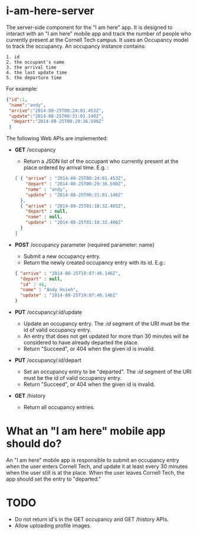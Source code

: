 i-am-here-server
================

The server-side component for the "I am here" app. 
It is designed to interact with an "I am here" mobile app 
and track the number of people who currently present at the Cornell Tech campus.
It uses an Occupancy model to track the occupancy. An occupancy instance contains:

    1. id
    2. the occupant's name 
    3. the arrival time
    4. the last update time
    5. the departure time
    
For example:

```json
{"id":1,
 "name":"andy",
 "arrive":"2014-08-25T00:24:01.453Z",
 "update":"2014-08-25T00:31:01.140Z",
  "depart":"2014-08-25T00:29:36.590Z"
 }
```
    
The following Web APIs are implemented:

* **GET** /occupancy
    - Return a JSON list of the occupant who currently present at the place ordered by arrival time. E.g. :
    
    ```json
    [ { "arrive" : "2014-08-25T00:24:01.453Z",
        "depart" : "2014-08-25T00:29:36.590Z",
        "name" : "andy",
        "update" : "2014-08-25T00:31:01.140Z"
      },
      { "arrive" : "2014-08-25T01:18:32.405Z",
        "depart" : null,
        "name" : null,
        "update" : "2014-08-25T01:18:32.406Z"
      }
    ]
    ```    
* **POST** /occupancy parameter  (required parameter: name)
    - Submit a new occupancy entry. 
    - Return the newly created occupancy entry with its id. E.g.:
    
    ```json
    { "arrive" : "2014-08-25T19:07:46.146Z",
      "depart" : null,
      "id" : 48,
      "name" : "Andy Hsieh",
      "update" : "2014-08-25T19:07:46.146Z"
    }
    ``` 
    
* **PUT** /occupancy/*:id*/update
    - Update an occupancy entry. The *:id* segment of the URI must be the id of valid occupancy entry.
    - An entry that does not get updated for more than 30 minutes will be considered to have already departed the place.
    - Return "Succeed", or 404 when the given id is invalid.    
* **PUT** /occupancy/*:id*/depart
    - Set an occupancy entry to be "departed". The *:id* segment of the URI must be the id of valid occupancy entry.
    - Return "Succeed", or 404 when the given id is invalid.   
* **GET** /history
    - Return all occupancy entries.
    
# What an "I am here" mobile app should do?

An "I am here" mobile app is responsible to submit an occupancy entry when the user enters Cornell Tech, 
and update it at least every 30 minutes when the user still is at the place. 
When the user leaves Cornell Tech, the app should set the entry to "departed."
  
# TODO

* Do not return id's in the GET occupancy and GET /history APIs.
* Allow uploading profile images.